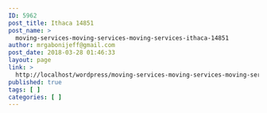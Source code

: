 ```yaml
---
ID: 5962
post_title: Ithaca 14851
post_name: >
  moving-services-moving-services-moving-services-ithaca-14851
author: mrgabonijeff@gmail.com
post_date: 2018-03-28 01:46:33
layout: page
link: >
  http://localhost/wordpress/moving-services-moving-services-moving-services-ithaca-14851/
published: true
tags: [ ]
categories: [ ]
---
```

